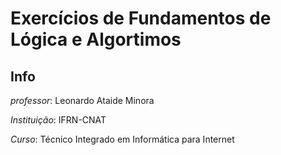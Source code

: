 # Exercícios de Fundamentos de Lógica e Algortimos

## Info

*professor*: Leonardo Ataide Minora

*Instituição*: IFRN-CNAT

*Curso*: Técnico Integrado em Informática para Internet

